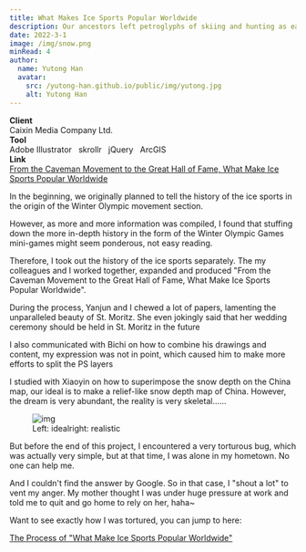 ```yaml
---
title: What Makes Ice Sports Popular Worldwide
description: Our ancestors left petroglyphs of skiing and hunting as early as the Paleolithic era. What factors propelled Europe and North America to become popular ski tourism regions?
date: 2022-3-1
image: /img/snow.png
minRead: 4
author:
  name: Yutong Han
  avatar:
    src: /yutong-han.github.io/public/img/yutong.jpg
    alt: Yutong Han
---
```


<div class="grid grid-cols-2 gap-4 mb-8">
  <div class="bg-blue-50 rounded-lg p-4">
    <strong>Client</strong><br>
    Caixin Media Company Ltd. 
  </div>
  <div class="bg-blue-50 rounded-lg p-4">
    <strong>Tool</strong><br>
    Adobe Illustrator  &nbsp;  skrollr  &nbsp;  jQuery   &nbsp;  ArcGIS
  </div>
    <div class="bg-blue-50 rounded-lg p-4">
    <strong>Link</strong><br>
    <a href="https://datanews.caixin.com/interactive/2022/snow/" target="_blank" class="text-blue-600">
      From the Caveman Movement to the Great Hall of Fame, What Make Ice Sports Popular Worldwide
    </a>
  </div>
</div>

In the beginning, we originally planned to tell the history of the ice sports in the origin of the Winter Olympic movement section.

However, as more and more information was compiled, I found that stuffing down the more in-depth history in the form of the Winter Olympic Games mini-games might seem ponderous, not easy reading.

Therefore, I took out the history of the ice sports separately. The my colleagues and I worked together, expanded and produced "From the Caveman Movement to the Great Hall of Fame, What Make Ice Sports Popular Worldwide".

During the process, Yanjun and I chewed a lot of papers, lamenting the unparalleled beauty of St. Moritz. She even jokingly said that her wedding ceremony should be held in St. Moritz in the future

I also communicated with Bichi on how to combine his drawings and content, my expression was not in point, which caused him to make more efforts to split the PS layers

I studied with Xiaoyin on how to superimpose the snow depth on the China map, our ideal is to make a relief-like snow depth map of China. However, the dream is very abundant, the reality is very skeletal......

<figure class="blog-img-container">
  <img src="/img/projects/snow/ideal.png" class="blog-img" alt="img" loading="lazy" />
  <figcaption class="blog-img-caption">Left: idealright: realistic</figcaption>
</figure>

But before the end of this project, I encountered a very torturous bug, which was actually very simple, but at that time, I was alone in my hometown. No one can help me.

And I couldn't find the answer by Google. So in that case, I "shout a lot" to vent my anger. My mother thought I was under huge pressure at work and told me to quit and go home to rely on her, haha~

Want to see exactly how I was tortured, you can jump to here:

[The Process of "What Make Ice Sports Popular Worldwide"](/blog/2022-4-3-process-snow)
